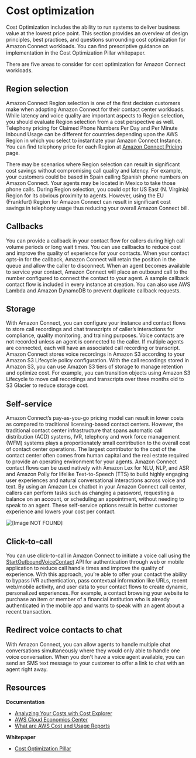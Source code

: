 # Cost optimization<a name="cost-optimization-bp"></a>

Cost Optimization includes the ability to run systems to deliver business value at the lowest price point\. This section provides an overview of design principles, best practices, and questions surrounding cost optimization for Amazon Connect workloads\. You can ﬁnd prescriptive guidance on implementation in the Cost Optimization Pillar whitepaper\. 

There are five areas to consider for cost optimization for Amazon Connect workloads\.

## Region selection<a name="regionselection-co"></a>

Amazon Connect Region selection is one of the first decision customers make when adopting Amazon Connect for their contact center workloads\. While latency and voice quality are important aspects to Region selection, you should evaluate Region selection from a cost perspective as well\. Telephony pricing for Claimed Phone Numbers Per Day and Per Minute Inbound Usage can be different for countries depending upon the AWS Region in which you select to instantiate your Amazon Connect Instance\. You can find telephony price for each Region at [Amazon Connect Pricing](https://docs.aws.amazon.com/connect/pricing) page\. 

There may be scenarios where Region selection can result in significant cost savings without compromising call quality and latency\. For example, your customers could be based in Spain calling Spanish phone numbers on Amazon Connect\. Your agents may be located in Mexico to take those phone calls\. During Region selection, you could opt for US East \(N\. Virginia\) Region for its obvious proximity to agents\. However, using the EU \(Frankfurt\) Region for Amazon Connect can result in significant cost savings in telephony usage thus reducing your overall Amazon Connect bill\.

## Callbacks<a name="callbacks-co"></a>

You can provide a callback in your contact flow for callers during high call volume periods or long wait times\. You can use callbacks to reduce cost and improve the quality of experience for your contacts\. When your contact opts\-in for the callback, Amazon Connect will retain the position in the queue and allow the caller to disconnect\. When an agent becomes available to service your contact, Amazon Connect will place an outbound call to the number configured to connect the contact to your agent\. A sample callback contact flow is included in every instance at creation\. You can also use AWS Lambda and Amazon DynamoDB to prevent duplicate callback requests\.

## Storage<a name="storage-co"></a>

With Amazon Connect, you can configure your instance and contact flows to store call recordings and chat transcripts of caller’s interactions for compliance, quality monitoring, and training purposes\. Voice contacts are not recorded unless an agent is connected to the caller\. If multiple agents are connected, each will have an associated call recording or transcript\. Amazon Connect stores voice recordings in Amazon S3 according to your Amazon S3 Lifecycle policy configuration\. With the call recordings stored in Amazon S3, you can use Amazon S3 tiers of storage to manage retention and optimize cost\. For example, you can transition objects using Amazon S3 Lifecycle to move call recordings and transcripts over three months old to S3 Glacier to reduce storage cost\.

## Self\-service<a name="selfservice-co"></a>

Amazon Connect’s pay\-as\-you\-go pricing model can result in lower costs as compared to traditional licensing\-based contact centers\. However, the traditional contact center infrastructure that spans automatic call distribution \(ACD\) systems, IVR, telephony and work force management \(WFM\) systems plays a proportionately small contribution to the overall cost of contact center operations\. The largest contributor to the cost of the contact center often comes from human capital and the real estate required to provide an operating environment for your agents\. Amazon Connect contact flows can be used natively with Amazon Lex for NLU, NLP, and ASR and Amazon Polly for lifelike Text\-to\-Speech \(TTS\) to build highly engaging user experiences and natural conversational interactions across voice and text\. By using an Amazon Lex chatbot in your Amazon Connect call center, callers can perform tasks such as changing a password, requesting a balance on an account, or scheduling an appointment, without needing to speak to an agent\. These self\-service options result in better customer experience and lowers your cost per contact\.

![\[Image NOT FOUND\]](http://docs.aws.amazon.com/connect/latest/adminguide/images/architecture/selfservice.png)

## Click\-to\-call<a name="clicktocall-co"></a>

You can use click\-to\-call in Amazon Connect to initiate a voice call using the [StartOutboundVoiceContact](https://docs.aws.amazon.com/connect/latest/APIReference/API_StartOutboundVoiceContact.html) API for authentication through web or mobile application to reduce call handle times and improve the quality of experience\. With this approach, you’re able to offer your contact the ability to bypass IVR authentication, pass contextual information like URLs, recent web/mobile activity, and user data to your contact flows to create dynamic, personalized experiences\. For example, a contact browsing your website to purchase an item or member of a financial institution who is already authenticated in the mobile app and wants to speak with an agent about a recent transaction\.

## Redirect voice contacts to chat<a name="redirectvoiccecontactstochat-co"></a>

With Amazon Connect, you can allow agents to handle multiple chat conversations simultaneously where they would only able to handle one voice conversation\. When you don't have a voice agent available, you can send an SMS text message to your customer to offer a link to chat with an agent right away\.

## Resources<a name="costoptimization-resources-bp"></a>

**Documentation**
+  [Analyzing Your Costs with Cost Explorer](https://docs.aws.amazon.com/awsaccountbilling/latest/aboutv2/ce-what-is.html) 
+  [AWS Cloud Economics Center](http://aws.amazon.com/economics/) 
+ [What are AWS Cost and Usage Reports](https://docs.aws.amazon.com/cur/latest/userguide/what-is-cur.html) 

**Whitepaper**
+ [Cost Optimization Pillar](https://d0.awsstatic.com/whitepapers/architecture/AWS-Cost-Optimization-Pillar.pdf) 